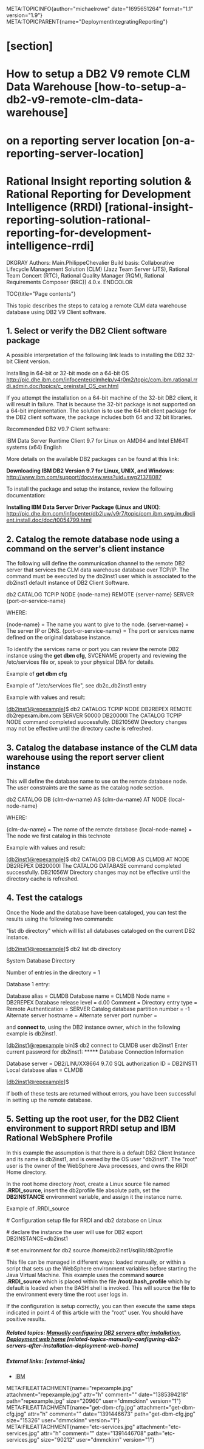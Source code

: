 META:TOPICINFO{author="michaelrowe" date="1695651264" format="1.1"
version="1.9"} META:TOPICPARENT{name="DeploymentIntegratingReporting"}

#  [section]

# How to setup a DB2 V9 remote CLM Data Warehouse [how-to-setup-a-db2-v9-remote-clm-data-warehouse]

# on a reporting server location [on-a-reporting-server-location]

# Rational Insight reporting solution & Rational Reporting for Development Intelligence (RRDI) [rational-insight-reporting-solution-rational-reporting-for-development-intelligence-rrdi]

DKGRAY Authors: Main.PhilippeChevalier Build basis: Collaborative
Lifecycle Management Solution (CLM) (Jazz Team Server (JTS), Rational
Team Concert (RTC), Rational Quality Manager (RQM), Rational
Requirements Composer (RRC)) 4.0.x. ENDCOLOR

TOC{title="Page contents"}

This topic describes the steps to catalog a remote CLM data warehouse
database using DB2 V9 Client software.

## 1. Select or verify the DB2 Client software package

A possible interpretation of the following link leads to installing the
DB2 32-bit Client version.

Installing in 64-bit or 32-bit mode on a 64-bit OS
<http://pic.dhe.ibm.com/infocenter/clmhelp/v4r0m2/topic/com.ibm.rational.rrdi.admin.doc/topics/c_preinstall_OS_ovr.html>

If you attempt the installation on a 64-bit machine of the 32-bit DB2
client, it will result in failure. That is because the 32-bit package is
not supported on a 64-bit implementation. The solution is to use the
64-bit client package for the DB2 client software, the package includes
both 64 and 32 bit libraries.

Recommended DB2 V9.7 Client software:

IBM Data Server Runtime Client 9.7 for Linux on AMD64 and Intel EM64T
systems (x64) English

More details on the available DB2 packages can be found at this link:

**Downloading IBM DB2 Version 9.7 for Linux, UNIX, and Windows**:
<http://www.ibm.com/support/docview.wss?uid=swg21378087>

To install the package and setup the instance, review the following
documentation:

**Installing IBM Data Server Driver Package (Linux and UNIX)**:
<http://pic.dhe.ibm.com/infocenter/db2luw/v9r7/topic/com.ibm.swg.im.dbclient.install.doc/doc/t0054799.html>

## 2. Catalog the remote database node using a command on the server's client instance

The following will define the communication channel to the remote DB2
server that services the CLM data warehouse database over TCP/IP. The
command must be executed by the db2inst1 user which is associated to the
db2inst1 default instance of DB2 Client Software.

db2 CATALOG TCPIP NODE {node-name} REMOTE {server-name} SERVER
{port-or-service-name}

WHERE:

{node-name} = The name you want to give to the node. {server-name} = The
server IP or DNS. {port-or-service-name} = The port or services name
defined on the original database instance.

To identify the services name or port you can review the remote DB2
instance using the **get dbm cfg**, SVCENAME property and reviewing the
/etc/services file or, speak to your physical DBA for details.

Example of **get dbm cfg**

Example of "/etc/services file", see db2c_db2inst1 entry

Example with values and result:

\[<db2inst1@repexample>\]\$ db2 CATALOG TCPIP NODE DB2REPEX REMOTE
db2repexam.ibm.com SERVER 50000 DB20000I The CATALOG TCPIP NODE command
completed successfully. DB21056W Directory changes may not be effective
until the directory cache is refreshed.

## 3. Catalog the database instance of the CLM data warehouse using the report server client instance

This will define the database name to use on the remote database node.
The user constraints are the same as the catalog node section.

db2 CATALOG DB {clm-dw-name} AS {clm-dw-name} AT NODE {local-node-name}

WHERE:

{clm-dw-name} = The name of the remote database {local-node-name} = The
node we first catalog in this technote

Example with values and result:

\[<db2inst1@repexample>\]\$ db2 CATALOG DB CLMDB AS CLMDB AT NODE
DB2REPEX DB20000I The CATALOG DATABASE command completed successfully.
DB21056W Directory changes may not be effective until the directory
cache is refreshed.

## 4. Test the catalogs

Once the Node and the database have been cataloged, you can test the
results using the following two commands:

"list db directory" which will list all databases cataloged on the
current DB2 instance.

\[<db2inst1@repexample>\]\$ db2 list db directory

System Database Directory

Number of entries in the directory = 1

Database 1 entry:

Database alias = CLMDB Database name = CLMDB Node name = DB2REPEX
Database release level = d.00 Comment = Directory entry type = Remote
Authentication = SERVER Catalog database partition number = -1 Alternate
server hostname = Alternate server port number =

and **connect to**, using the DB2 instance owner, which in the following
example is db2inst1.

\[<db2inst1@repexample> bin\]\$ db2 connect to CLMDB user db2inst1 Enter
current password for db2inst1: \*\*\*\***\*** Database Connection
Information

Database server = DB2/LINUXX8664 9.7.0 SQL authorization ID = DB2INST1
Local database alias = CLMDB

\[<db2inst1@repexample>\]\$

If both of these tests are returned without errors, you have been
successful in setting up the remote database.

## 5. Setting up the root user, for the DB2 Client environment to support RRDI setup and IBM Rational WebSphere Profile

In this example the assumption is that there is a default DB2 Client
Instance and its name is db2inst1, and is owned by the OS user
"db2inst1". The "root" user is the owner of the WebSphere Java
processes, and owns the RRDI Home directory.

In the root home directory /root, create a Linux source file named
**.RRDI_source**, insert the db2profile file absolute path, set the
**DB2INSTANCE** environment variable, and assign it the instance name.

Example of .RRDI_source

\# Configuration setup file for RRDI and db2 database on Linux

\# declare the instance the user will use for DB2 export
DB2INSTANCE=db2inst1

\# set environment for db2 source /home/db2inst1/sqllib/db2profile

This file can be managed in different ways: loaded manually, or within a
script that sets up the WebSphere environment variables before starting
the Java Virtual Machine. This example uses the command **source
.RRDI_source** which is placed within the file **/root/.bash_profile**
which by default is loaded when the BASH shell is invoked. This will
source the file to the environment every time the root user logs in.

If the configuration is setup correctly, you can then execute the same
steps indicated in point 4 of this article with the "root" user. You
should have positive results.

##### Related topics: [Manually configuring DB2 servers after installation](http://pic.dhe.ibm.com/infocenter/db2luw/v9r7/topic/com.ibm.swg.im.dbclient.install.doc/doc/t0054799.html), [Deployment web home](DeploymentWebHome) [related-topics-manually-configuring-db2-servers-after-installation-deployment-web-home]

##### External links: [external-links]

-   [IBM](https://www.ibm.com)

META:FILEATTACHMENT{name="repexample.jpg" attachment="repexample.jpg"
attr="h" comment="" date="1385394218" path="repexample.jpg" size="20960"
user="dmmckinn" version="1"} META:FILEATTACHMENT{name="get-dbm-cfg.jpg"
attachment="get-dbm-cfg.jpg" attr="h" comment="" date="1391446673"
path="get-dbm-cfg.jpg" size="15326" user="dmmckinn" version="1"}
META:FILEATTACHMENT{name="etc-services.jpg"
attachment="etc-services.jpg" attr="h" comment="" date="1391446708"
path="etc-services.jpg" size="90212" user="dmmckinn" version="1"}
